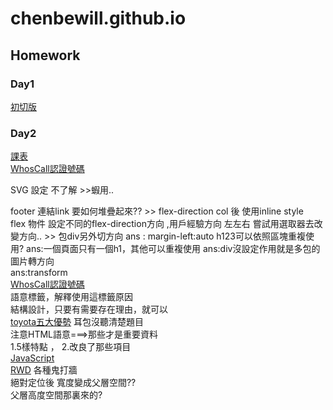 # chenbewill.github.io
## Homework 
### Day1
[初切版](https://chenbewill.github.io/HTML&CSS_Amons/Day1/01.html)
### Day2
[課表](https://chenbewill.github.io/HTML&CSS_Amons/Day2/table.html)  
[WhosCall認證號碼](https://chenbewill.github.io/HTML&CSS_Amons/Day2/WhosCall.html)  

SVG 設定 不了解 >>蝦用..

footer 連結link 要如何堆疊起來?? >> flex-direction col 後 使用inline style   
flex 物件 設定不同的flex-direction方向 ,用戶經驗方向 左左右 嘗試用選取器去改變方向.. >> 包div另外切方向 
ans :  margin-left:auto 
h123可以依照區塊重複使用?
ans:一個頁面只有一個h1，其他可以重複使用
ans:div沒設定作用就是多包的
圖片轉方向  
ans:transform  
[WhosCall認證號碼](https://chenbewill.github.io/HTML&CSS_Amons/Day3/whosCall.html)  
語意標籤，解釋使用這標籤原因  
結構設計，只要有需要存在理由，就可以  
[toyota五大優勢](https://chenbewill.github.io/HTML&CSS_Amons/Day4/%E7%A2%B0%E7%A2%B0%E8%BB%8A.html)
耳包沒聽清楚題目  
注意HTML語意===>那些才是重要資料  
1.5樣特點 ， 2.改良了那些項目  
[JavaScript](https://chenbewill.github.io/先修班/JavaScript/終極密碼.html)  
[RWD](https://chenbewill.github.io/HTML&CSS_Amons/Day5/RWD.html)
各種鬼打牆  
絕對定位後 寬度變成父層空間??  
父層高度空間那裏來的?
